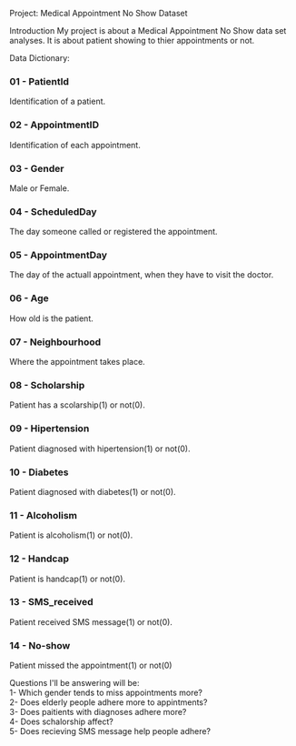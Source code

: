 Project: Medical Appointment No Show Dataset

Introduction
My project is about a Medical Appointment No Show data set analyses. It is about patient showing to thier appointments or not.

Data Dictionary:  
### 01 - PatientId
Identification of a patient.  
### 02 - AppointmentID  
Identification of each appointment.  
### 03 - Gender  
Male or Female.  
### 04 - ScheduledDay  
The day someone called or registered the appointment.  
### 05 - AppointmentDay  
The day of the actuall appointment, when they have to visit the doctor.  
### 06 - Age  
How old is the patient.  
### 07 - Neighbourhood  
Where the appointment takes place.  
### 08 - Scholarship  
Patient has a scolarship(1) or not(0).   
### 09 - Hipertension  
Patient diagnosed with hipertension(1) or not(0). 
### 10 - Diabetes  
Patient diagnosed with diabetes(1) or not(0).  
### 11 - Alcoholism  
Patient is alcoholism(1) or not(0).  
### 12 - Handcap  
Patient is handcap(1) or not(0).  
### 13 - SMS_received  
Patient received SMS message(1) or not(0).  
### 14 - No-show  
Patient missed the appointment(1) or not(0)  

Questions I'll be answering will be:  
1- Which gender tends to miss appointments more?  
2- Does elderly people adhere more to appintments?  
3- Does paitients with diagnoses adhere more?  
4- Does schalorship affect?  
5- Does recieving SMS message help people adhere?  
